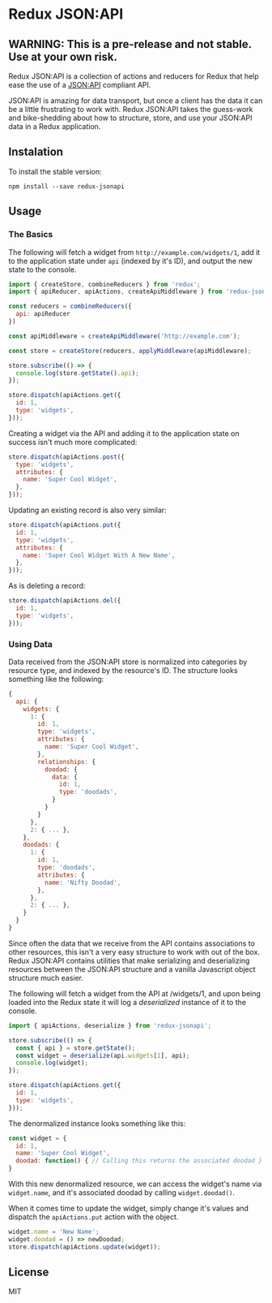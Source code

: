 # Redux JSON:API

## WARNING: This is a pre-release and not stable. Use at your own risk.

Redux JSON:API is a collection of actions and reducers for Redux that help ease the use of a [JSON:API](http://jsonapi.org/) compliant API.

JSON:API is amazing for data transport, but once a client has the data it can be a little frustrating to work with. Redux JSON:API takes the guess-work and bike-shedding about how to structure, store, and use your JSON:API data in a Redux application.

## Instalation

To install the stable version:

```
npm install --save redux-jsonapi
```

## Usage

### The Basics

The following will fetch a widget from `http://example.com/widgets/1`, add it to the application state under `api` (indexed by it's ID), and output the new state to the console.

```js
import { createStore, combineReducers } from 'redux';
import { apiReducer, apiActions, createApiMiddleware } from 'redux-jsonapi';

const reducers = combineReducers({
  api: apiReducer
})

const apiMiddleware = createApiMiddleware('http://example.com');

const store = createStore(reducers, applyMiddleware(apiMiddleware);

store.subscribe(() => {
  console.log(store.getState().api);
});

store.dispatch(apiActions.get({
  id: 1,
  type: 'widgets',
}));
```

Creating a widget via the API and adding it to the application state on success isn't much more complicated:

```js
store.dispatch(apiActions.post({
  type: 'widgets',
  attributes: {
    name: 'Super Cool Widget',
  },
}));
```

Updating an existing record is also very similar:

```js
store.dispatch(apiActions.put({
  id: 1,
  type: 'widgets',
  attributes: {
    name: 'Super Cool Widget With A New Name',
  },
}));
```

As is deleting a record:

```js
store.dispatch(apiActions.del({
  id: 1,
  type: 'widgets',
}));
```

### Using Data

Data received from the JSON:API store is normalized into categories by resource type, and indexed by the resource's ID. The structure looks something like the following:

```js
{
  api: {
    widgets: {
      1: {
        id: 1,
        type: 'widgets',
        attributes: {
          name: 'Super Cool Widget',
        },
        relationships: {
          doodad: {
            data: {
              id: 1,
              type: 'doodads',
            }
          }
        }
      },
      2: { ... },
    },
    doodads: {
      1: {
        id: 1,
        type: 'doodads',
        attributes: {
          name: 'Nifty Doodad',
        },
      },
      2: { ... },
    }
  }
}
```

Since often the data that we receive from the API contains associations to other resources, this isn't a very easy structure to work with out of the box. Redux JSON:API contains utilities that make serializing and deserializing resources between the JSON:API structure and a vanilla Javascript object structure much easier.

The following will fetch a widget from the API at /widgets/1, and upon being loaded into the Redux state it will log a *deserialized* instance of it to the console.

```js
import { apiActions, deserialize } from 'redux-jsonapi';

store.subscribe(() => {
  const { api } = store.getState();
  const widget = deserialize(api.widgets[1], api);
  console.log(widget);
});

store.dispatch(apiActions.get({
  id: 1,
  type: 'widgets',
}));
```

The denormalized instance looks something like this:

```js
const widget = {
  id: 1,
  name: 'Super Cool Widget',
  doodad: function() { // Calling this returns the associated doodad }
}
```

With this new denormalized resource, we can access the widget's name via `widget.name`, and it's associated doodad by calling `widget.doodad()`.

When it comes time to update the widget, simply change it's values and dispatch the `apiActions.put` action with the object.

```js
widget.name = 'New Name';
widget.doodad = () => newDoodad;
store.dispatch(apiActions.update(widget));
```

## License

MIT
